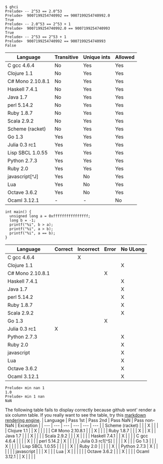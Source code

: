 ~~~
$ ghci
Prelude> -- 2^53 == 2.0^53
Prelude>  9007199254740992 == 9007199254740992.0 
True
Prelude> -- 2.0^53 == 2^53 + 1
Prelude>  9007199254740992.0 == 9007199254740993
True
Prelude> -- 2^53 == 2^53 + 1
Prelude>  9007199254740992 == 9007199254740993
False
~~~
| Language | Transitive | Unique ints | Allowed |
| --- | --- | --- | --- |
| C gcc 4.6.4 | No | Yes | Yes |
| Clojure 1.1 | No | Yes | Yes |
| C# Mono 2.10.8.1 | No | Yes | Yes |
| Haskell 7.4.1 | No | Yes | Yes |
| Java 1.7 | No | Yes | Yes |
| perl 5.14.2 | No | Yes | Yes |
| Ruby 1.8.7 | No | Yes | Yes |
| Scala 2.9.2 | No | Yes | Yes |
| Scheme (racket) | No | Yes | Yes |
| Go 1.3 | Yes | Yes | Yes |
| Julia 0.3 rc1 | Yes | Yes | Yes |
| Lisp SBCL 1.0.55 | Yes | Yes | Yes |
| Python 2.7.3 | Yes | Yes | Yes |
| Ruby 2.0 | Yes | Yes | Yes |
| javascript[^J] | Yes | No | Yes |
| Lua | Yes | No | Yes |
| Octave 3.6.2 | Yes | No | Yes |
| Ocaml 3.12.1 | - | - | No |
~~~
int main() {
  unsigned long a = 0xffffffffffffffff;
  long b = -1;
  printf("%i", b > a);
  printf("%i", a > b);
  printf("%i", a == b);
}
~~~
| Language | Correct | Incorrect | Error | No ULong |
| --- | --- | --- | --- | --- |
| C gcc 4.6.4 |  | X | |
| Clojure 1.1 | | | | X |
| C# Mono 2.10.8.1 |  | | X | |
| Haskell 7.4.1 | | | | X |
| Java 1.7 | | | | X |
| perl 5.14.2 | | | | X |
| Ruby 1.8.7 | | | | X |
| Scala 2.9.2 | | | | X |
| Go 1.3 | | | X | |
| Julia 0.3 rc1 | X | | | |
| Python 2.7.3 | | | | X |
| Ruby 2.0 | | | | X |
| javascript | | | | X |
| Lua | | | | X |
| Octave 3.6.2 | | | | X |
| Ocaml 3.12.1 | | | | X |
~~~
Prelude> min nan 1
1.0
Prelude> min 1 nan
NaN
~~~
The following table fails to display correctly because github wont' render a six column table. If you really want to see the table, try this [markdown rendering engine](http://markdown-here.com/livedemo.html).
| Language | Pass 1st | Pass 2nd | Pass NaN | Pass non-NaN | Exception |
| --- | --- | --- | --- | --- | --- |
| Scheme (racket) | | | X | | |
| Clojure 1.1 | | X | | | |
| C# Mono 2.10.8.1 | | | X | | |
| Ruby 1.8.7 | | | X | | X |
| Java 1.7 | | | X | | |
| Scala 2.9.2 | | | X | | |
| Haskell 7.4.1 | | X | | |
| C gcc 4.6.4 | | | | X | |
| perl 5.14.2 | X | | | |
| Julia 0.3 rc1[^S] | | | | X | |
| Go 1.3 | | | X | | | |
| Lisp SBCL 1.0.55 | | | | | X |
| Ruby 2.0 | | | | | X |
| Python 2.7.3 | X | | | | |
| javascript | | | X | |
| Lua | X | | | | |
| Octave 3.6.2 | | | X | | |
| Ocaml 3.12.1 | | X | | | |

